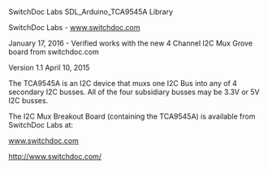 SwitchDoc Labs SDL_Arduino_TCA9545A Library

SwitchDoc Labs - www.switchdoc.com

January 17, 2016 - Verified works with the new 4 Channel I2C Mux Grove board from switchdoc.com

Version 1.1 April 10, 2015

The TCA9545A is an I2C device that muxs one I2C Bus into any of 4 secondary I2C busses.  All of the four subsidiary busses may be 3.3V or 5V I2C busses.

The I2C Mux Breakout Board (containing the TCA9545A) is available from SwitchDoc Labs at:

www.switchdoc.com

http://www.switchdoc.com/



